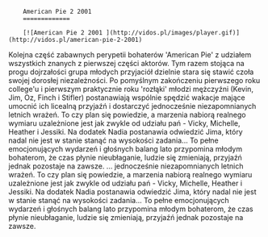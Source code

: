 
        American Pie 2 2001 
        =============
        
        [![American Pie 2 2001 ](http://vidos.pl/images/player.gif)](http://vidos.pl/american-pie-2-2001)
        
        
 Kolejna część zabawnych perypetii bohaterów 'American Pie' z udziałem wszystkich znanych z pierwszej części aktorów. Tym razem stojąca na progu dojrzałości grupa młodych przyjaciół dzielnie stara się stawić czoła swojej dorosłej niezależności. Po pomyślnym zakończeniu pierwszego roku college'u i pierwszym praktycznie roku 'rozłąki' młodzi mężczyźni (Kevin, Jim, Oz, Finch i Stifler) postanawiają wspólnie spędzić wakacje mające umocnić ich licealną przyjaźń i dostarczyć jednocześnie niezapomnianych letnich wrażeń. To czy plan się powiedzie, a marzenia nabiorą realnego wymiaru uzależnione jest jak zwykle od udziału pań - Vicky, Michelle, Heather i Jessiki. Na dodatek Nadia postanawia odwiedzić Jima, który nadal nie jest w stanie stanąć na wysokości zadania... To pełne emocjonujących wydarzeń i głośnych balang lato przypomina młodym bohaterom, że czas płynie nieubłaganie, ludzie się zmieniają, przyjaźń jednak pozostaje na zawsze.   ... jednocześnie niezapomnianych letnich wrażeń. To czy plan się powiedzie, a marzenia nabiorą realnego wymiaru uzależnione jest jak zwykle od udziału pań - Vicky, Michelle, Heather i Jessiki. Na dodatek Nadia postanawia odwiedzić Jima, który nadal nie jest w stanie stanąć na wysokości zadania... To pełne emocjonujących wydarzeń i głośnych balang lato przypomina młodym bohaterom, że czas płynie nieubłaganie, ludzie się zmieniają, przyjaźń jednak pozostaje na zawsze.
    